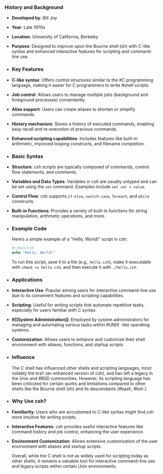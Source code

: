 ### **History and Background**
- **Developed by**: Bill Joy
- **Year**: Late 1970s
- **Location**: University of California, Berkeley
- **Purpose**: Designed to improve upon the Bourne shell (sh) with C-like syntax and enhanced interactive features for scripting and command-line use.
- ### **Key Features**
- **C-like syntax**: Offers control structures similar to the #C programming language, making it easier for C programmers to write #shell scripts.
- **Job control**: Allows users to manage multiple jobs (background and foreground processes) conveniently.
- **Alias support**: Users can create aliases to shorten or simplify commands.
- **History mechanism**: Stores a history of executed commands, enabling easy recall and re-execution of previous commands.
- **Enhanced scripting capabilities**: Includes features like built-in arithmetic, improved looping constructs, and filename completion.
- ### **Basic Syntax**
- **Structure**: csh scripts are typically composed of commands, control flow statements, and comments.
- **Variables and Data Types**: Variables in csh are usually untyped and can be set using the `set` command. Examples include `set var = value`.
- **Control Flow**: csh supports `if-else`, `switch-case`, `foreach`, and `while` constructs.
- **Built-in Functions**: Provides a variety of built-in functions for string manipulation, arithmetic operations, and more.
- ### **Example Code**
  
  Here’s a simple example of a "Hello, World!" script in csh:
  
  ```csh
  #!/bin/csh
  echo "Hello, World!"
  ```
  
  To run this script, save it to a file (e.g., `hello.csh`), make it executable with `chmod +x hello.csh`, and then execute it with `./hello.csh`.
- ### **Applications**
- **Interactive Use**: Popular among users for interactive command-line use due to its convenient features and scripting capabilities.
- **Scripting**: Useful for writing scripts that automate repetitive tasks, especially for users familiar with C syntax.
- **#[[System Administration]]**: Employed by system administrators for managing and automating various tasks within #UNIX -like operating systems.
- **Customization**: Allows users to enhance and customize their shell environment with aliases, functions, and startup scripts.
- ### **Influence**
  
  The C shell has influenced other shells and scripting languages, most notably the tcsh (an enhanced version of csh), and has left a legacy in the Unix and #BSD communities. However, its scripting language has been criticized for certain quirks and limitations compared to other shells like the Bourne shell (sh) and its descendants (#bash, #ksh ).
- ### **Why Use csh?**
- **Familiarity**: Users who are accustomed to C-like syntax might find csh more intuitive for writing scripts.
- **Interactive Features**: csh provides useful interactive features like command history and job control, enhancing the user experience.
- **Environment Customization**: Allows extensive customization of the user environment with aliases and startup scripts.
  
  Overall, while the C shell is not as widely used for scripting today as other shells, it remains a valuable tool for interactive command-line use and legacy scripts within certain Unix environments.